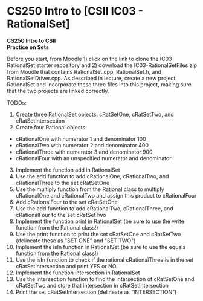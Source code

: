 # CS250 Intro to [CSII IC03 - RationalSet]

**CS250 Intro to CSII\
Practice on Sets**

Before you start, from Moodle 1) click on the link to clone the IC03-RationalSet starter repository and 2) download the IC03-RationalSetFiles zip from Moodle that contains RationalSet.cpp, RationalSet.h, and RationalSetDriver.cpp.  As described in lecture, create a new project RationalSet and incorporate these three files into this project, making sure that the two projects are linked correctly.  

TODOs:
1. Create three RationalSet objects: cRatSetOne, cRatSetTwo, and cRatSetIntersection
2. Create four Rational objects: 
* cRationalOne with numerator 1 and denominator 100
* cRationalTwo with numerator 2 and denominator 400
* cRationalThree with numerator 3 and denominator 900
* cRationalFour with an unspecified numerator and denominator
3. Implement the function add in RationalSet
4. Use the add function to add cRationalOne, cRationalTwo, and cRationalThree to the set cRatSetOne
5. Use the multiply function from the Rational class to multiply cRationalOne and cRationalTwo and assign this product to cRationalFour
6. Add cRationalFour to the set cRatSetOne
7. Use the add function to add cRationalTwo, cRationalThree, and cRationalFour to the set cRatSetTwo
8. Implement the function print in RationalSet (be sure to use the write function from the Rational class!)
9. Use the print function to print the set cRatSetOne and cRatSetTwo (delineate these as "SET ONE" and "SET TWO")
10. Implement the isIn function in RationalSet (be sure to use the equals function from the Rational class!)
11. Use the isIn function to check if the rational cRationalThree is in the set cRatSetIntersection and print YES or NO. 
12. Implement the function intersection in RationalSet
13. Use the intersection function to find the intersection of cRatSetOne and cRatSetTwo and store that intersection in cRatSetIntersection
14. Print the set cRatSetIntersection (delineate as “INTERSECTION”) 

